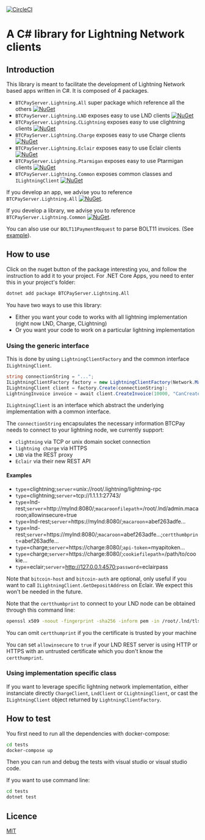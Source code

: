 [![CircleCI](https://circleci.com/gh/btcpayserver/BTCPayServer.Lightning.svg?style=svg)](https://circleci.com/gh/btcpayserver/BTCPayServer.Lightning)

# A C# library for Lightning Network clients

## Introduction

This library is meant to facilitate the development of Lightning Network based apps written in C#.
It is composed of 4 packages.

* `BTCPayServer.Lightning.All` super package which reference all the others [![NuGet](https://img.shields.io/nuget/v/BTCPayServer.Lightning.All.svg)](https://www.nuget.org/packages/BTCPayServer.Lightning.All)
* `BTCPayServer.Lightning.LND` exposes easy to use LND clients [![NuGet](https://img.shields.io/nuget/v/BTCPayServer.Lightning.LND.svg)](https://www.nuget.org/packages/BTCPayServer.Lightning.LND)
* `BTCPayServer.Lightning.CLightning` exposes easy to use clightning clients [![NuGet](https://img.shields.io/nuget/v/BTCPayServer.Lightning.CLightning.svg)](https://www.nuget.org/packages/BTCPayServer.Lightning.CLightning)
* `BTCPayServer.Lightning.Charge` exposes easy to use Charge clients [![NuGet](https://img.shields.io/nuget/v/BTCPayServer.Lightning.Charge.svg)](https://www.nuget.org/packages/BTCPayServer.Lightning.Charge)
* `BTCPayServer.Lightning.Eclair` exposes easy to use Eclair clients [![NuGet](https://img.shields.io/nuget/v/BTCPayServer.Lightning.Eclair.svg)](https://www.nuget.org/packages/BTCPayServer.Lightning.Eclair)
* `BTCPayServer.Lightning.Ptarmigan` exposes easy to use Ptarmigan clients [![NuGet](https://img.shields.io/nuget/v/BTCPayServer.Lightning.Ptarmigan.svg)](https://www.nuget.org/packages/BTCPayServer.Lightning.Ptarmigan)
* `BTCPayServer.Lightning.Common` exposes common classes and `ILightningClient` [![NuGet](https://img.shields.io/nuget/v/BTCPayServer.Lightning.Common.svg)](https://www.nuget.org/packages/BTCPayServer.Lightning.Common)

If you develop an app, we advise you to reference `BTCPayServer.Lightning.All` [![NuGet](https://img.shields.io/nuget/v/BTCPayServer.Lightning.All.svg)](https://www.nuget.org/packages/BTCPayServer.Lightning.All).

If you develop a library, we advise you to reference `BTCPayServer.Lightning.Common` [![NuGet](https://img.shields.io/nuget/v/BTCPayServer.Lightning.Common.svg)](https://www.nuget.org/packages/BTCPayServer.Lightning.Common).

You can also use our `BOLT11PaymentRequest` to parse BOLT11 invoices. (See [example](https://github.com/btcpayserver/BTCPayServer.Lightning/blob/master/tests/CommonTests.cs#L139)).

## How to use

Click on the nuget button of the package interesting you, and follow the instruction to add it to your project.
For .NET Core Apps, you need to enter this in your project's folder:

```bash
dotnet add package BTCPayServer.Lightning.All
```

You have two ways to use this library:

* Either you want your code to works with all lightning implementation (right now LND, Charge, CLightning)
* Or you want your code to work on a particular lightning implementation

### Using the generic interface

This is done by using `LightningClientFactory` and the common interface `ILightningClient`.

```csharp
string connectionString = "...";
ILightningClientFactory factory = new LightningClientFactory(Network.Main);
ILightningClient client = factory.Create(connectionString);
LightningInvoice invoice = await client.CreateInvoice(10000, "CanCreateInvoice", TimeSpan.FromMinutes(5));
```

`ILightningClient` is an interface which abstract the underlying implementation with a common interface.

The `connectionString` encapsulates the necessary information BTCPay needs to connect to your lightning node, we currently support:

* `clightning` via TCP or unix domain socket connection
* `lightning charge` via HTTPS
* `LND` via the REST proxy
* `Eclair` via their new REST API

#### Examples

* `type`=clightning;`server`=unix://root/.lightning/lightning-rpc
* `type`=clightning;`server`=tcp://1.1.1.1:27743/
* `type`=lnd-rest;`server`=<span>http://mylnd:8080/</span>;`macaroonfilepath`=/root/.lnd/admin.macaroon;allowinsecure=true
* `type`=lnd-rest;`server`=<span>https://mylnd:8080/</span>;`macaroon`=abef263adfe...
* `type`=lnd-rest;`server`=<span>https://mylnd:8080/</span>;`macaroon`=abef263adfe...;`certthumbprint`=abef263adfe...
* `type`=charge;`server`=<span>https://charge:8080/</span>;`api-token`=myapitoken...
* `type`=charge;`server`=<span>https://charge:8080/</span>;`cookiefilepath`=/path/to/cookie...
* `type`=eclair;`server`=<span>http://127.0.0.1:4570</span>;`password`=eclairpass

Note that `bitcoin-host` and `bitcoin-auth` are optional, only useful if you want to call `ILightningClient.GetDepositAddress` on Eclair.
We expect this won't be needed in the future.

Note that the `certthumbprint` to connect to your LND node can be obtained through this command line:

```bash
openssl x509 -noout -fingerprint -sha256 -inform pem -in /root/.lnd/tls.cert
```

You can omit `certthumprint` if you the certificate is trusted by your machine

You can set `allowinsecure` to `true` if your LND REST server is using HTTP or HTTPS with an untrusted certificate which you don't know the `certthumprint`.

### Using implementation specific class

If you want to leverage specific lightning network implementation, either instanciate directly `ChargeClient`, `LndClient` or `CLightningClient`, or cast the `ILightningClient` object returned by `LightningClientFactory`.

## How to test

You first need to run all the dependencies with docker-compose:

```bash
cd tests
docker-compose up
```

Then you can run and debug the tests with visual studio or visual studio code.

If you want to use command line:
```bash
cd tests
dotnet test
```

## Licence

[MIT](LICENSE)